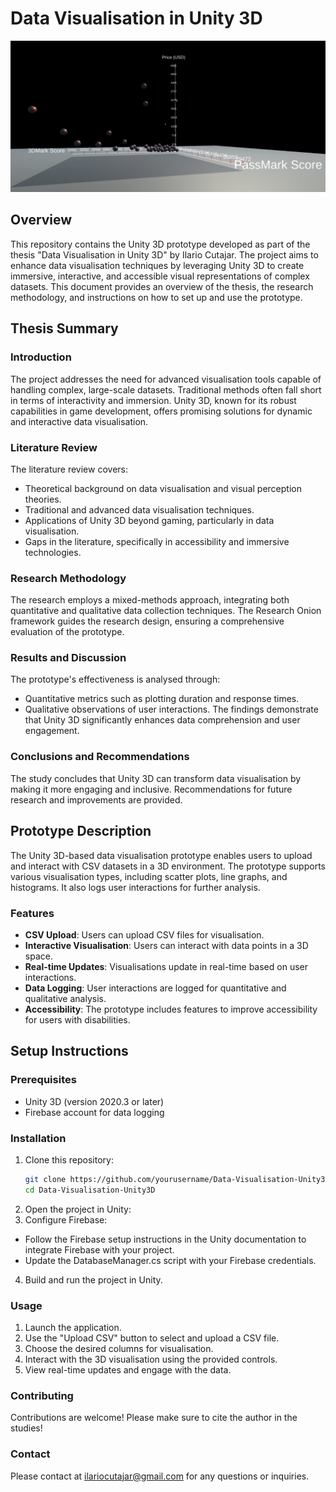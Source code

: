 # Data Visualisation in Unity 3D

![Scatterplot using the GPU dataset](https://github.com/Aspeccttt/RealtimeVision/blob/main/Scatterplot%20using%20the%20GPU%20dataset.png?raw=true)

## Overview

This repository contains the Unity 3D prototype developed as part of the thesis "Data Visualisation in Unity 3D" by Ilario Cutajar. The project aims to enhance data visualisation techniques by leveraging Unity 3D to create immersive, interactive, and accessible visual representations of complex datasets. This document provides an overview of the thesis, the research methodology, and instructions on how to set up and use the prototype.

## Thesis Summary

### Introduction

The project addresses the need for advanced visualisation tools capable of handling complex, large-scale datasets. Traditional methods often fall short in terms of interactivity and immersion. Unity 3D, known for its robust capabilities in game development, offers promising solutions for dynamic and interactive data visualisation.

### Literature Review

The literature review covers:
- Theoretical background on data visualisation and visual perception theories.
- Traditional and advanced data visualisation techniques.
- Applications of Unity 3D beyond gaming, particularly in data visualisation.
- Gaps in the literature, specifically in accessibility and immersive technologies.

### Research Methodology

The research employs a mixed-methods approach, integrating both quantitative and qualitative data collection techniques. The Research Onion framework guides the research design, ensuring a comprehensive evaluation of the prototype.

### Results and Discussion

The prototype's effectiveness is analysed through:
- Quantitative metrics such as plotting duration and response times.
- Qualitative observations of user interactions.
The findings demonstrate that Unity 3D significantly enhances data comprehension and user engagement.

### Conclusions and Recommendations

The study concludes that Unity 3D can transform data visualisation by making it more engaging and inclusive. Recommendations for future research and improvements are provided.

## Prototype Description

The Unity 3D-based data visualisation prototype enables users to upload and interact with CSV datasets in a 3D environment. The prototype supports various visualisation types, including scatter plots, line graphs, and histograms. It also logs user interactions for further analysis.

### Features

- **CSV Upload**: Users can upload CSV files for visualisation.
- **Interactive Visualisation**: Users can interact with data points in a 3D space.
- **Real-time Updates**: Visualisations update in real-time based on user interactions.
- **Data Logging**: User interactions are logged for quantitative and qualitative analysis.
- **Accessibility**: The prototype includes features to improve accessibility for users with disabilities.

## Setup Instructions

### Prerequisites

- Unity 3D (version 2020.3 or later)
- Firebase account for data logging

### Installation

1. Clone this repository:
   ```sh
   git clone https://github.com/yourusername/Data-Visualisation-Unity3D.git
   cd Data-Visualisation-Unity3D
   ```
2. Open the project in Unity:
3. Configure Firebase:

- Follow the Firebase setup instructions in the Unity documentation to integrate Firebase with your project.
- Update the DatabaseManager.cs script with your Firebase credentials.
4. Build and run the project in Unity.

### Usage
1. Launch the application.
2. Use the "Upload CSV" button to select and upload a CSV file.
3. Choose the desired columns for visualisation.
4. Interact with the 3D visualisation using the provided controls.
5. View real-time updates and engage with the data.

### Contributing
Contributions are welcome! Please make sure to cite the author in the studies!

### Contact
Please contact at ilariocutajar@gmail.com for any questions or inquiries.
